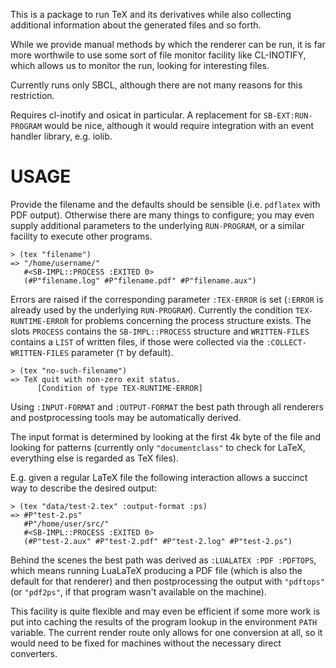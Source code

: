 <!-- -*- mode: markdown; fill-column: 72; coding: utf-8-unix; -->

This is a package to run TeX and its derivatives while also collecting
additional information about the generated files and so forth.

While we provide manual methods by which the renderer can be run, it is
far more worthwile to use some sort of file monitor facility like
CL-INOTIFY, which allows us to monitor the run, looking for interesting
files.

Currently runs only SBCL, although there are not many reasons for this
restriction.

Requires cl-inotify and osicat in particular.  A replacement for
`SB-EXT:RUN-PROGRAM` would be nice, although it would require
integration with an event handler library, e.g. iolib.

# USAGE

Provide the filename and the defaults should be sensible
(i.e. `pdflatex` with PDF output).  Otherwise there are many things to
configure; you may even supply additional parameters to the underlying
`RUN-PROGRAM`, or a similar facility to execute other programs.

    > (tex "filename")
    => "/home/username/"
       #<SB-IMPL::PROCESS :EXITED 0>
       (#P"filename.log" #P"filename.pdf" #P"filename.aux")

Errors are raised if the corresponding parameter `:TEX-ERROR` is set
(`:ERROR` is already used by the underlying `RUN-PROGRAM`).  Currently
the condition `TEX-RUNTIME-ERROR` for problems concerning the process
structure exists.  The slots `PROCESS` contains the `SB-IMPL::PROCESS`
structure and `WRITTEN-FILES` contains a `LIST` of written files, if
those were collected via the `:COLLECT-WRITTEN-FILES` parameter (`T`
by default).

    > (tex "no-such-filename")
    => TeX quit with non-zero exit status.
          [Condition of type TEX-RUNTIME-ERROR]

Using `:INPUT-FORMAT` and `:OUTPUT-FORMAT` the best path through all
renderers and postprocessing tools may be automatically derived.

The input format is determined by looking at the first 4k byte of the
file and looking for patterns (currently only `"documentclass"` to check
for LaTeX, everything else is regarded as TeX files).

E.g. given a regular LaTeX file the following interaction allows a
succinct way to describe the desired output:

    > (tex "data/test-2.tex" :output-format :ps)
    => #P"test-2.ps"
       #P"/home/user/src/"
       #<SB-IMPL::PROCESS :EXITED 0>
       (#P"test-2.aux" #P"test-2.pdf" #P"test-2.log" #P"test-2.ps")

Behind the scenes the best path was derived as
`:LUALATEX :PDF :PDFTOPS`, which means running LuaLaTeX producing a PDF
file (which is also the default for that renderer) and then
postprocessing the output with `"pdftops"` (or `"pdf2ps"`, if that
program wasn't available on the machine).

This facility is quite flexible and may even be efficient if some more
work is put into caching the results of the program lookup in the
environment `PATH` variable.  The current render route only allows for
one conversion at all, so it would need to be fixed for machines without
the necessary direct converters.

